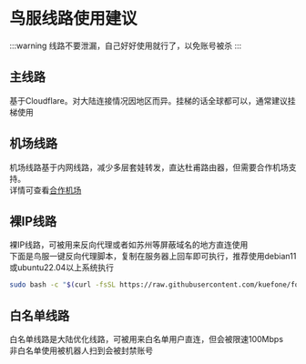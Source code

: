 # 鸟服线路使用建议
:::warning
线路不要泄漏，自己好好使用就行了，以免账号被杀
:::

## 主线路
基于Cloudflare。对大陆连接情况因地区而异。挂梯的话全球都可以，通常建议挂梯使用

## 机场线路
机场线路基于内网线路，减少多层套娃转发，直达杜甫路由器，但需要合作机场支持。  
详情可查看[合作机场](/airport)

## 裸IP线路
裸IP线路，可被用来反向代理或者如苏州等屏蔽域名的地方直连使用  
下面是鸟服一键反向代理脚本，复制在服务器上回车即可执行，推荐使用debian11或ubuntu22.04以上系统执行
```bash
sudo bash -c "$(curl -fsSL https://raw.githubusercontent.com/kuefone/forwardlyrebirdemby/main/fdlyrebird.sh)"
```

## 白名单线路
白名单线路是大陆优化线路，可被用来白名单用户直连，但会被限速100Mbps  
非白名单使用被机器人扫到会被封禁账号

